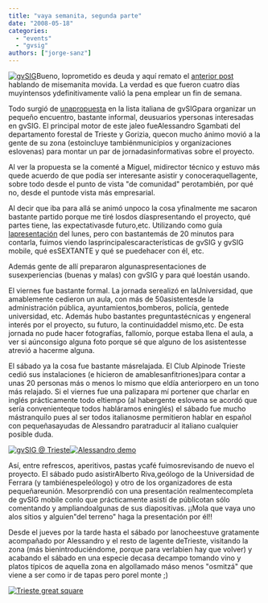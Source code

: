 ```yaml
---
title: "vaya semanita, segunda parte"
date: "2008-05-18"
categories: 
  - "events"
  - "gvsig"
authors: ["jorge-sanz"]
---
```


[![gvSIG](images/Logo-gvSIG_150_14.gif)](http://www.gvsig.gva.es)Bueno, loprometido es deuda y aquí remato el [anterior post](http://geomaticblog.net/gb2/es/2008-05-14-vaya_semanita_primera_parte) hablando de misemanita movida. La verdad es que fueron cuatro días muyintensos ydefinitivamente valió la pena emplear un fin de semana.

Todo surgió de [unapropuesta](http://www.nabble.com/incontro-utentilizzatori-di-gvSIG-td16478688.html) en la lista italiana de gvSIGpara organizar un pequeño encuentro, bastante informal, deusuarios ypersonas interesadas en gvSIG. El principal motor de este jaleo fueAlessandro Sgambati del departamento forestal de Trieste y Gorizia, quecon mucho ánimo movió a la gente de su zona (estoincluye tambiénmunicipios y organizaciones eslovenas) para montar un par de jornadasinformativas sobre el proyecto.

Al ver la propuesta se la comenté a Miguel, midirector técnico y estuvo más quede acuerdo de que podía ser interesante asistir y conoceraquellagente, sobre todo desde el punto de vista "de comunidad" perotambién, por qué no, desde el puntode vista más empresarial.

Al decir que iba para allá se animó unpoco la cosa yfinalmente me sacaron bastante partido porque me tiré losdos díaspresentando el proyecto, qué partes tiene, las expectativasde futuro,etc. Utilizando como guía [lapresentación](http://www.slideshare.net/xurxosanz/gvsig-a-real-tool-for-gis-technicians-403967/) del lunes, pero con bastantemás de 20 minutos para contarla, fuimos viendo lasprincipalescaracterísticas de gvSIG y gvSIG mobile, qué esSEXTANTE y qué se puedehacer con él, etc.

Además gente de allí prepararon algunaspresentaciones de susexperiencias (buenas y malas) con gvSIG y para qué loestán usando.

El viernes fue bastante formal. La jornada serealizó en laUniversidad, que amablemente cedieron un aula, con más de 50asistentesde la administración pública, ayuntamientos,bomberos, policía, gentede universidad, etc. Además hubo bastantes preguntastécnicas y engeneral interés por el proyecto, su futuro, la continuidaddel mismo,etc. De esta jornada no pude hacer fotografías, fallomío, porque estaba llena el aula, a ver si aúnconsigo alguna foto porque sé que alguno de los asistentesse atrevió a hacerme alguna.

El sábado ya la cosa fue bastante másrelajada. El Club Alpinode Trieste cedió sus instalaciones (e hicieron de amablesanfitriones)para contar a unas 20 personas más o menos lo mismo que eldía anteriorpero en un tono más relajado. Si el viernes fue una palizapara mí portener que charlar en inglés prácticamente todo eltiempo (al habergente eslovena se acordó que sería convenienteque todos habláramos eninglés) el sábado fue mucho mástranquilo pues al ser todos italianosme permitieron hablar en español con pequeñasayudas de Alessandro paratraducir al italiano cualquier posible duda.

[![gvSIG @ Trieste](images/2489238694_b641568d50_m.jpg)](http://www.flickr.com/photos/xurxosanz/2489238694/ "gvSIG @ Trieste por XuRxO, en Flickr")[![Alessandro demo](images/2489238908_0377579694_m.jpg)](http://www.flickr.com/photos/xurxosanz/2489238908/ "Alessandro demo por XuRxO, en Flickr")

Así, entre refrescos, aperitivos, pastas ycafé fuimosrevisando de nuevo el proyecto. El sábado pudo asistirAlberto Riva,geólogo de la Universidad de Ferrara (y tambiénespeleólogo) y otro de los organizadores de esta pequeñareunión. Mesorprendió con una presentación realmentecompleta de gvSIG mobile conlo que prácticamente asistí de públicotan sólo comentando y ampliandoalgunas de sus diapositivas. ¡¡Mola que vaya uno alos sitios y alguien"del terreno" haga la presentación por él!!

Desde el jueves por la tarde hasta el sábado por lanocheestuve gratamente acompañado por Alessandro y el resto de lagente deTrieste, visitando la zona (más bienintroduciéndome, porque para verlabien hay que volver) y acabando el sábado en una especie decasa decampo tomando vino y platos típicos de aquella zona en algollamado máso menos "osmitzá" que viene a ser como ir de tapas pero porel monte ;)

[![Trieste great square](images/2488420235_a16d1ac144.jpg)](http://www.flickr.com/photos/xurxosanz/2488420235/ "Trieste great square por XuRxO, en Flickr")
